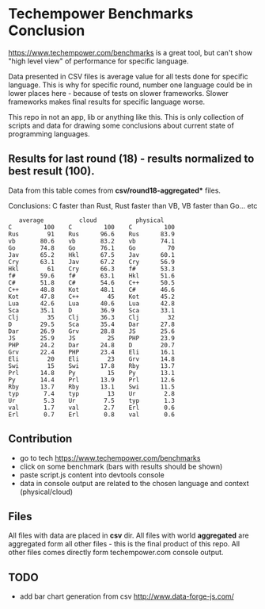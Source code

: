 # Techempower Benchmarks Conclusion
https://www.techempower.com/benchmarks is a great tool, but can't show "high level view" of performance for specific language.

Data presented in CSV files is average value for all tests done for specific language. This is why for specific round, number one language could be in lower places here - because of tests on slower frameworks.
Slower frameworks makes final results for specific language worse.

This repo in not an app, lib or anything like this. 
This is only collection of scripts and data for drawing some conclusions
about current state of programming languages.

## Results for last round (18) - results normalized to best result (100).
Data from this table comes from **csv/round18-aggregated\*** files.

Conclusions: C faster than Rust, Rust faster than VB, VB faster than Go... etc

```
   average          cloud           physical   
C         100    C         100    C         100
Rus        91    Rus      96.6    Rus      83.9
vb       80.6    vb       83.2    vb       74.1
Go       74.8    Go       76.1    Go         70
Jav      65.2    Hkl      67.5    Jav      60.1
Cry      63.1    Jav      67.2    Cry      56.9
Hkl        61    Cry      66.3    f#       53.3
f#       59.6    f#       63.1    Hkl      51.6
C#       51.8    C#       54.6    C++      50.5
C++      48.8    Kot      48.1    C#       46.6
Kot      47.8    C++        45    Kot      45.2
Lua      42.6    Lua      40.6    Lua      42.8
Sca      35.1    D        36.9    Sca      33.1
Clj        35    Clj      36.3    Clj        32
D        29.5    Sca      35.4    Dar      27.8
Dar      26.9    Grv      28.8    JS       25.6
JS       25.9    JS         25    PHP      23.9
PHP      24.2    Dar      24.8    D        20.7
Grv      22.4    PHP      23.4    Eli      16.1
Eli        20    Eli        23    Grv      14.8
Swi        15    Swi      17.8    Rby      13.7
Prl      14.8    Py         15    Py       13.1
Py       14.4    Prl      13.9    Prl      12.6
Rby      13.7    Rby      13.1    Swi      11.5
typ       7.4    typ        13    Ur        2.8
Ur        5.3    Ur        7.5    typ       1.3
val       1.7    val       2.7    Erl       0.6
Erl       0.7    Erl       0.8    val       0.6
```

## Contribution
- go to tech https://www.techempower.com/benchmarks
- click on some benchmark (bars with results should be shown)
- paste script.js content into devtools console
- data in console output are related to the chosen language and context (physical/cloud)

## Files
All files with data are placed in **csv** dir.
All files with world **aggregated** are aggregated form all other files - this is the final product of this repo.
All other files comes directly form techempower.com console output.

## TODO
- add bar chart generation from csv http://www.data-forge-js.com/